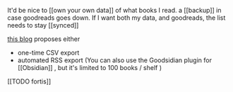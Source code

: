 It'd be nice to [[own your own data]] of what books I read. 
a [[backup]] in case goodreads goes down.
If I want both my data, and goodreads, the list needs to stay [[synced]]

[this blog](https://brainbaking.com/post/2021/11/exporting-goodreads-to-obsidian/) proposes either
- one-time CSV export 
- automated RSS export (You can also use the Goodsidian plugin for [[Obsidian]] , but it's limited to 100 books / shelf )

[[TODO fortis]]